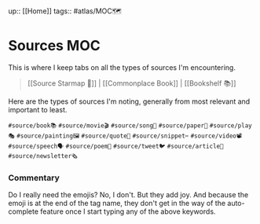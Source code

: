 up:: [[Home]]
tags:: #atlas/MOC🗺 

# Sources MOC
This is where I keep tabs on all the types of sources I'm encountering.

> [[Source Starmap 🔭]] | [[Commonplace Book]] | [[Bookshelf 📚]]

Here are the types of sources I'm noting, generally from most relevant and important to least.

`#source/book📚`
`#source/movie🎬`
`#source/song🎵`
`#source/paper📑`
`#source/play🎭`
`#source/painting🖼` 
`#source/quote💬`
`#source/snippet✂️`
`#source/video📽` 
`#source/speech🗣` 
`#source/poem🔖` 
`#source/tweet🐦`
`#source/article📄`
`#source/newsletter🗞`

### Commentary
Do I really need the emojis? No, I don't. But they add joy. And because the emoji is at the end of the tag name, they don't get in the way of the auto-complete feature once I start typing any of the above keywords. 